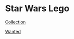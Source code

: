 # Star Wars Lego

[Collection](https://brickset.com/sets/ownedby-darrenredmond)

[Wanted](https://brickset.com/sets/wantedby-darrenredmond)

